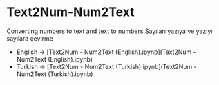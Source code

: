 # Text2Num-Num2Text
Converting numbers to text and text to numbers
Sayıları yazıya ve yazıyı sayılara çevirme

- English -> [Text2Num - Num2Text (English).ipynb](Text2Num - Num2Text (English).ipynb)
- Turkish -> [Text2Num - Num2Text (Turkish).ipynb](Text2Num - Num2Text (Turkish).ipynb)

